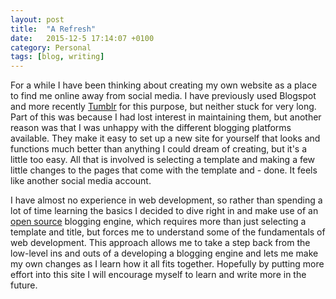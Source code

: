 ```yaml
---
layout: post
title:  "A Refresh"
date:   2015-12-5 17:14:07 +0100
category: Personal
tags: [blog, writing]
---
```


For a while I have been thinking about creating my own website as a place to find me online away from social media. I have previously used Blogspot and more recently [Tumblr][mytumblr] for this purpose, but neither stuck for very long. Part of this was because I had lost interest in maintaining them, but another reason was that I was unhappy with the different blogging platforms available. They make it easy to set up a new site for yourself that looks and functions much better than anything I could dream of creating, but it's a little too easy. All that is involved is selecting a template and making a few little changes to the pages that come with the template and - done. It feels like another social media account.

I have almost no experience in web development, so rather than spending a lot of time learning the basics I decided to dive right in and make use of an [open source][cml] blogging engine, which requires more than just selecting a template and title, but forces me to understand some of the fundamentals of web development. This approach allows me to take a step back from the low-level ins and outs of a developing a blogging engine and lets me make my own changes as I learn how it all fits together. Hopefully by putting more effort into this site I will encourage myself to learn and write more in the future.

[mytumblr]: http://www.colmulhall.tumblr.com
[cml]: https://github.com/cliss/camels